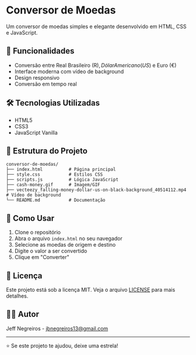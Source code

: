 # Conversor de Moedas

Um conversor de moedas simples e elegante desenvolvido em HTML, CSS e JavaScript.

## 🚀 Funcionalidades

- Conversão entre Real Brasileiro (R$), Dólar Americano (US$) e Euro (€)
- Interface moderna com vídeo de background
- Design responsivo
- Conversão em tempo real

## 🛠️ Tecnologias Utilizadas

- HTML5
- CSS3
- JavaScript Vanilla

## 📁 Estrutura do Projeto

```
conversor-de-moedas/
├── index.html          # Página principal
├── style.css           # Estilos CSS
├── scripts.js          # Lógica JavaScript
├── cash-money.gif      # Imagem/GIF
├── vecteezy_falling-money-dollar-us-on-black-background_40514112.mp4  # Vídeo de background
└── README.md           # Documentação
```

## 🎯 Como Usar

1. Clone o repositório
2. Abra o arquivo `index.html` no seu navegador
3. Selecione as moedas de origem e destino
4. Digite o valor a ser convertido
5. Clique em "Converter"


## 📄 Licença

Este projeto está sob a licença MIT. Veja o arquivo [LICENSE](LICENSE) para mais detalhes.

## 👨‍💻 Autor

Jeff Negreiros - jbnegreiros13@gmail.com

---
⭐ Se este projeto te ajudou, deixe uma estrela! 
